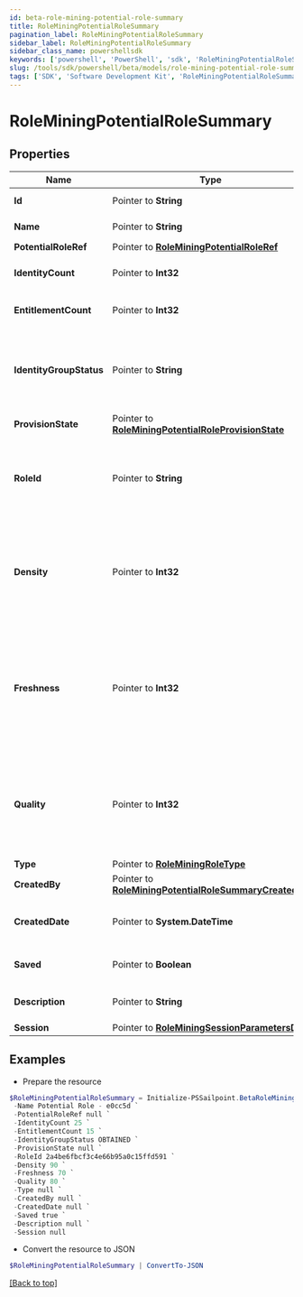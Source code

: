 ```yaml
---
id: beta-role-mining-potential-role-summary
title: RoleMiningPotentialRoleSummary
pagination_label: RoleMiningPotentialRoleSummary
sidebar_label: RoleMiningPotentialRoleSummary
sidebar_class_name: powershellsdk
keywords: ['powershell', 'PowerShell', 'sdk', 'RoleMiningPotentialRoleSummary'] 
slug: /tools/sdk/powershell/beta/models/role-mining-potential-role-summary
tags: ['SDK', 'Software Development Kit', 'RoleMiningPotentialRoleSummary']
---
```



# RoleMiningPotentialRoleSummary

## Properties

Name | Type | Description | Notes
------------ | ------------- | ------------- | -------------
**Id** |  Pointer to **String** | Id of the potential role | [optional] 
**Name** |  Pointer to **String** | Name of the potential role | [optional] 
**PotentialRoleRef** |  Pointer to [**RoleMiningPotentialRoleRef**](role-mining-potential-role-ref) |  | [optional] 
**IdentityCount** |  Pointer to **Int32** | The number of identities in a potential role. | [optional] 
**EntitlementCount** |  Pointer to **Int32** | The number of entitlements in a potential role. | [optional] 
**IdentityGroupStatus** |  Pointer to **String** | The status for this identity group which can be ""REQUESTED"" or ""OBTAINED"" | [optional] 
**ProvisionState** |  Pointer to [**RoleMiningPotentialRoleProvisionState**](role-mining-potential-role-provision-state) |  | [optional] 
**RoleId** |  Pointer to **String** | ID of the provisioned role in IIQ or IDN.  Null if this potential role has not been provisioned. | [optional] 
**Density** |  Pointer to **Int32** | The density metric (0-100) of this potential role. Higher density values indicate higher similarity amongst the identities. | [optional] 
**Freshness** |  Pointer to **Int32** | The freshness metric (0-100) of this potential role. Higher freshness values indicate this potential role is more distinctive compared to existing roles. | [optional] 
**Quality** |  Pointer to **Int32** | The quality metric (0-100) of this potential role. Higher quality values indicate this potential role has high density and freshness. | [optional] 
**Type** |  Pointer to [**RoleMiningRoleType**](role-mining-role-type) |  | [optional] 
**CreatedBy** |  Pointer to [**RoleMiningPotentialRoleSummaryCreatedBy**](role-mining-potential-role-summary-created-by) |  | [optional] 
**CreatedDate** |  Pointer to **System.DateTime** | The date-time when this potential role was created. | [optional] 
**Saved** |  Pointer to **Boolean** | The potential role's saved status | [optional] [default to $false]
**Description** |  Pointer to **String** | Description of the potential role | [optional] 
**Session** |  Pointer to [**RoleMiningSessionParametersDto**](role-mining-session-parameters-dto) |  | [optional] 

## Examples

- Prepare the resource
```powershell
$RoleMiningPotentialRoleSummary = Initialize-PSSailpoint.BetaRoleMiningPotentialRoleSummary  -Id e0cc5d7d-bf7f-4f81-b2af-8885b09d9923 `
 -Name Potential Role - e0cc5d `
 -PotentialRoleRef null `
 -IdentityCount 25 `
 -EntitlementCount 15 `
 -IdentityGroupStatus OBTAINED `
 -ProvisionState null `
 -RoleId 2a4be6fbcf3c4e66b95a0c15ffd591 `
 -Density 90 `
 -Freshness 70 `
 -Quality 80 `
 -Type null `
 -CreatedBy null `
 -CreatedDate null `
 -Saved true `
 -Description null `
 -Session null
```

- Convert the resource to JSON
```powershell
$RoleMiningPotentialRoleSummary | ConvertTo-JSON
```


[[Back to top]](#) 

